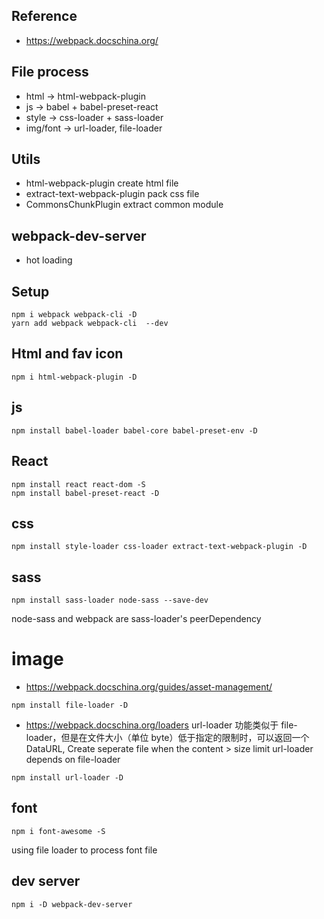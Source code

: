 ## Reference
- https://webpack.docschina.org/

## File process
- html -> html-webpack-plugin
- js -> babel + babel-preset-react
- style -> css-loader + sass-loader
- img/font -> url-loader, file-loader


## Utils
- html-webpack-plugin    create html file
- extract-text-webpack-plugin  pack css file
- CommonsChunkPlugin     extract common module

## webpack-dev-server
- hot loading


## Setup
```
npm i webpack webpack-cli -D
yarn add webpack webpack-cli  --dev
```

## Html and fav icon
```
npm i html-webpack-plugin -D
```

## js
```
npm install babel-loader babel-core babel-preset-env -D
```

## React
```
npm install react react-dom -S
npm install babel-preset-react -D
```

## css
```
npm install style-loader css-loader extract-text-webpack-plugin -D
```

## sass
```
npm install sass-loader node-sass --save-dev
```
node-sass and webpack are sass-loader's peerDependency

# image
- https://webpack.docschina.org/guides/asset-management/
```
npm install file-loader -D
```
- https://webpack.docschina.org/loaders
url-loader 功能类似于 file-loader，但是在文件大小（单位 byte）低于指定的限制时，可以返回一个 DataURL,
Create seperate file when the content > size limit
url-loader depends on file-loader
```
npm install url-loader -D
```

## font
```
npm i font-awesome -S
```
using file loader to process font file

## dev server
```
npm i -D webpack-dev-server
```

